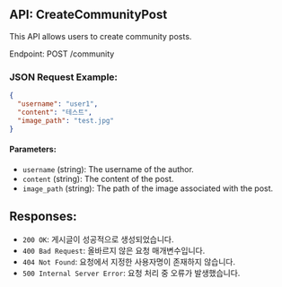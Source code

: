 ## API: CreateCommunityPost

This API allows users to create community posts.

Endpoint: POST /community

### JSON Request Example:
```json
{
  "username": "user1",
  "content": "테스트",
  "image_path": "test.jpg"
}
```

#### Parameters:

- `username` (string): The username of the author.
- `content` (string): The content of the post.
- `image_path` (string): The path of the image associated with the post.

## Responses:

- `200 OK`: 게시글이 성공적으로 생성되었습니다.
- `400 Bad Request`: 올바르지 않은 요청 매개변수입니다.
- `404 Not Found`: 요청에서 지정한 사용자명이 존재하지 않습니다.
- `500 Internal Server Error`: 요청 처리 중 오류가 발생했습니다.
